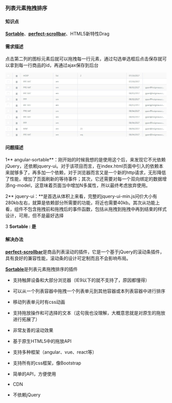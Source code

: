 ### 列表元素拖拽排序

#### 知识点

[**Sortable**](https://github.com/RubaXa/Sortable)、[**perfect-scrollbar**](https://github.com/noraesae/perfect-scrollbar)、HTML5新特性Drag

#### 需求描述

点击第二列的图标元素后就可以拖拽每一行元素，通过勾选单选框后点击保存就可以拿到每一行商品的id，再通过ajax保存到后台

![](/浙大网新实习总结/imgs/drag.jpg)

#### 问题描述

1** angular-sortable**：刚开始的时候我想的是使用这个后，来发现它不光依赖jQuery，还依赖jquery-ui。对于该项目而言，在index.html页面中引入的依赖本来就够多了，再多加一个依赖，对于浏览器而言又是一个新的http请求，无形降低了性能，增加了页面刷新的等待事件；其次，它还需要对每一个双向绑定的数据增添ng-model，这意味着页面当中增加N多属性，所以最终考虑放弃使用。

2** jquery-ui：**是首选从体积上来看，完整的jquery-ui-min.js问价大小有280kb左右，就算是依赖部分所需要的功能，将近也需要40kb。其次从功能上看，组件不包含拖拽前和拖拽后的事件函数，包括从拖拽到拖拽中再到结束的样式设计，可用，但不是最好选择

3 **Sortable :  是**



#### 解决办法

[**perfect-scrollbar**](http://noraesae.github.io/perfect-scrollbar/)是商品列表滚动的插件，它是一个基于jQuery的滚动条插件，具有良好的兼容性能，滚动条的设计可定制而且不会影响布局。

[**Sortable**](http://noraesae.github.io/perfect-scrollbar/)是列表元素拖拽排序的插件

* 支持触屏设备和大部分浏览器（IE9以下的就不支持了，原因都懂得）

* 可以从一个列表容器中拖拽一个列表单元到其他容器或本列表容器中进行排序

* 移动列表单元时有css动画

* 支持拖放操作和可选择的文本（这句我也没理解，大概意思就是对原生的拖放进行拓展了）

* 非常友善的滚动效果

* 基于原生HTML5中的拖放API

* 支持多种框架（angular、vue、react等）

* 支持所有的css框架，像Bootstrap

* 简单的API，方便使用

* CDN

* 不依赖jQuery



